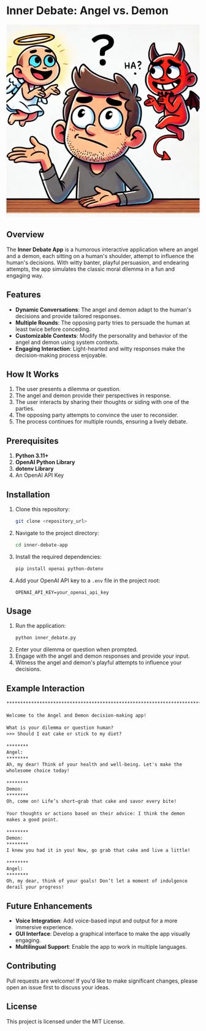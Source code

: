 # Inner Debate: Angel vs. Demon

![Inner Debate Illustration](./images/ethics-vs-chaos.webp)

## Overview
The **Inner Debate App** is a humorous interactive application where an angel and a demon, each sitting on a human's shoulder, attempt to influence the human's decisions. With witty banter, playful persuasion, and endearing attempts, the app simulates the classic moral dilemma in a fun and engaging way.

## Features
- **Dynamic Conversations**: The angel and demon adapt to the human's decisions and provide tailored responses.
- **Multiple Rounds**: The opposing party tries to persuade the human at least twice before conceding.
- **Customizable Contexts**: Modify the personality and behavior of the angel and demon using system contexts.
- **Engaging Interaction**: Light-hearted and witty responses make the decision-making process enjoyable.

## How It Works
1. The user presents a dilemma or question.
2. The angel and demon provide their perspectives in response.
3. The user interacts by sharing their thoughts or siding with one of the parties.
4. The opposing party attempts to convince the user to reconsider.
5. The process continues for multiple rounds, ensuring a lively debate.

## Prerequisites
1. **Python 3.11+**
2. **OpenAI Python Library**
3. **dotenv Library**
4. An OpenAI API Key

## Installation
1. Clone this repository:
   ```bash
   git clone <repository_url>
   ```
2. Navigate to the project directory:
   ```bash
   cd inner-debate-app
   ```
3. Install the required dependencies:
   ```bash
   pip install openai python-dotenv
   ```
4. Add your OpenAI API key to a `.env` file in the project root:
   ```env
   OPENAI_API_KEY=your_openai_api_key
   ```

## Usage
1. Run the application:
   ```bash
   python inner_debate.py
   ```
2. Enter your dilemma or question when prompted.
3. Engage with the angel and demon responses and provide your input.
4. Witness the angel and demon's playful attempts to influence your decisions.

## Example Interaction
```plaintext
****************************************************************************************************

Welcome to the Angel and Demon decision-making app!

What is your dilemma or question human?
>>> Should I eat cake or stick to my diet?

********
Angel:
********
Ah, my dear! Think of your health and well-being. Let's make the wholesome choice today!

********
Demon:
********
Oh, come on! Life’s short—grab that cake and savor every bite!

Your thoughts or actions based on their advice: I think the demon makes a good point.

********
Demon:
********
I knew you had it in you! Now, go grab that cake and live a little!

********
Angel:
********
Oh, my dear, think of your goals! Don’t let a moment of indulgence derail your progress!
```

## Future Enhancements
- **Voice Integration**: Add voice-based input and output for a more immersive experience.
- **GUI Interface**: Develop a graphical interface to make the app visually engaging.
- **Multilingual Support**: Enable the app to work in multiple languages.

## Contributing
Pull requests are welcome! If you'd like to make significant changes, please open an issue first to discuss your ideas.

## License
This project is licensed under the MIT License.

